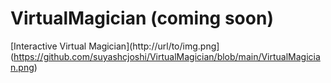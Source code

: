 # VirtualMagician (coming soon)

[Interactive Virtual Magician](http://url/to/img.png](https://github.com/suyashcjoshi/VirtualMagician/blob/main/VirtualMagician.png)
